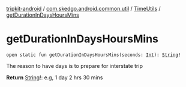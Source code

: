 [tripkit-android](../../index.md) / [com.skedgo.android.common.util](../index.md) / [TimeUtils](index.md) / [getDurationInDaysHoursMins](./get-duration-in-days-hours-mins.md)

# getDurationInDaysHoursMins

`open static fun getDurationInDaysHoursMins(seconds: `[`Int`](https://kotlinlang.org/api/latest/jvm/stdlib/kotlin/-int/index.html)`): `[`String`](https://kotlinlang.org/api/latest/jvm/stdlib/kotlin/-string/index.html)`!`

The reason to have days is to prepare for interstate trip

**Return**
[String](https://kotlinlang.org/api/latest/jvm/stdlib/kotlin/-string/index.html)!: e.g, 1 day 2 hrs 30 mins

